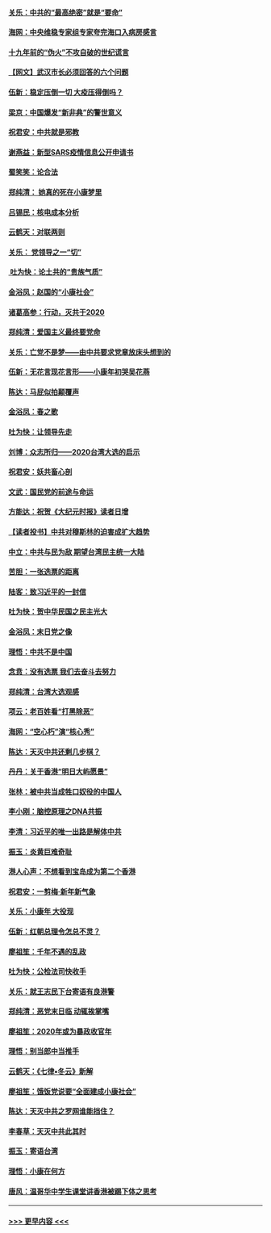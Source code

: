#### [关乐：中共的“最高绝密”就是“要命”](../pages/nsc993/n11816946.md?t=01240631) 
#### [海网：中央维稳专家组专家夸完海口入病房感言](../pages/nsc993/n11815138.md?t=01240631) 
#### [十九年前的“伪火”不攻自破的世纪谎言](../pages/nsc993/n11813238.md?t=01240631) 
#### [【网文】武汉市长必须回答的六个问题](../pages/nsc993/n11813848.md?t=01240631) 
#### [伍新：稳定压倒一切 大疫压得倒吗？](../pages/nsc993/n11812634.md?t=01240631) 
#### [梁京：中国爆发“新非典”的警世意义](../pages/nsc993/n11812554.md?t=01240631) 
#### [祝君安：中共就是邪教](../pages/nsc993/n11812431.md?t=01240631) 
#### [谢燕益：新型SARS疫情信息公开申请书](../pages/nsc993/n11808840.md?t=01240631) 
#### [蜀笑笑：论合法](../pages/nsc993/n11808064.md?t=01240631) 
#### [郑纯清： 她真的死在小康梦里](../pages/nsc993/n11806623.md?t=01240631) 
#### [吕锡民：核电成本分析](../pages/nsc993/n11806284.md?t=01240631) 
#### [云鹤天：对联两则](../pages/nsc993/n11805957.md?t=01240631) 
#### [关乐： 党领导之一“切”](../pages/nsc993/n11804505.md?t=01240631) 
#### [ 吐为快：论土共的“贵族气质”](../pages/nsc993/n11804490.md?t=01240631) 
#### [金浴凤：赵国的“小康社会”](../pages/nsc993/n11804452.md?t=01240631) 
#### [诸葛高参：行动，灭共于2020](../pages/nsc993/n11804120.md?t=01240631) 
#### [郑纯清：爱国主义最终要党命](../pages/nsc993/n11802197.md?t=01240631) 
#### [关乐：亡党不是梦——由中共要求党章放床头想到的](../pages/nsc993/n11802156.md?t=01240631) 
#### [伍新：无花言现花言形——小康年初哭吴花燕](../pages/nsc993/n11800044.md?t=01240631) 
#### [陈达：马屁似拍颠覆声](../pages/nsc993/n11800010.md?t=01240631) 
#### [金浴凤：春之歌](../pages/nsc993/n11797687.md?t=01240631) 
#### [吐为快：让领导先走](../pages/nsc993/n11797512.md?t=01240631) 
#### [刘博：众志所归——2020台湾大选的启示](../pages/nsc993/n11796878.md?t=01240631) 
#### [祝君安：妖共畜心剖](../pages/nsc993/n11794273.md?t=01240631) 
#### [文武：国民党的前途与命运](../pages/nsc993/n11794198.md?t=01240631) 
#### [方能达：祝贺《大纪元时报》读者日增](../pages/nsc993/n11793807.md?t=01240631) 
#### [【读者投书】中共对穆斯林的迫害成扩大趋势](../pages/nsc993/n11791371.md?t=01240631) 
#### [中立：中共与民为敌 期望台湾民主统一大陆](../pages/nsc993/n11790392.md?t=01240631) 
#### [苦胆：一张选票的距离](../pages/nsc993/n11788914.md?t=01240631) 
#### [陆客：致习近平的一封信](../pages/nsc993/n11788867.md?t=01240631) 
#### [吐为快：贺中华民国之民主光大](../pages/nsc993/n11788618.md?t=01240631) 
#### [金浴凤：末日党之像](../pages/nsc993/n11787475.md?t=01240631) 
#### [理悟：中共不是中国](../pages/nsc993/n11787463.md?t=01240631) 
#### [念贲：没有选票  我们去奋斗去努力](../pages/nsc993/n11787398.md?t=01240631) 
#### [郑纯清：台湾大选观感](../pages/nsc993/n11786210.md?t=01240631) 
#### [项云：老百姓看“打黑除恶”](../pages/nsc993/n11785398.md?t=01240631) 
#### [海网：“空心朽”演“核心秀”](../pages/nsc993/n11783874.md?t=01240631) 
#### [陈达：天灭中共还剩几步棋？](../pages/nsc993/n11783719.md?t=01240631) 
#### [丹丹：关于香港“明日大屿愿景”](../pages/nsc993/n11783273.md?t=01240631) 
#### [张林：被中共当成牲口奴役的中国人](../pages/nsc993/n11782397.md?t=01240631) 
#### [李小刚：脑控原理之DNA共振](../pages/nsc993/n11780962.md?t=01240631) 
#### [李清：习近平的唯一出路是解体中共](../pages/nsc993/n11780866.md?t=01240631) 
#### [振玉：炎黄巨难奇耻](../pages/nsc993/n11779632.md?t=01240631) 
#### [港人心声：不想看到宝岛成为第二个香港](../pages/nsc993/n11778817.md?t=01240631) 
#### [祝君安：一剪梅‧新年新气象](../pages/nsc993/n11776340.md?t=01240631) 
#### [关乐：小康年 大役现](../pages/nsc993/n11774213.md?t=01240631) 
#### [伍新：红朝总理令怎总不灵？](../pages/nsc993/n11770813.md?t=01240631) 
#### [廖祖笙：千年不遇的乱政](../pages/nsc993/n11770373.md?t=01240631) 
#### [吐为快：公检法司快收手](../pages/nsc993/n11770359.md?t=01240631) 
#### [关乐：就王志民下台寄语有良港警](../pages/nsc993/n11769903.md?t=01240631) 
#### [郑纯清：恶党末日临 动辄挨掌嘴](../pages/nsc993/n11769356.md?t=01240631) 
#### [廖祖笙：2020年或为暴政收官年](../pages/nsc993/n11768216.md?t=01240631) 
#### [理悟：别当郎中当推手](../pages/nsc993/n11768243.md?t=01240631) 
#### [云鹤天：《七律▪冬云》新解](../pages/nsc993/n11768204.md?t=01240631) 
#### [廖祖笙：饿饭党说要“全面建成小康社会”](../pages/nsc993/n11767482.md?t=01240631) 
#### [陈达：天灭中共之罗网谁能挡住？](../pages/nsc993/n11767465.md?t=01240631) 
#### [李春草：天灭中共此其时](../pages/nsc993/n11767452.md?t=01240631) 
#### [振玉：寄语台湾](../pages/nsc993/n11767432.md?t=01240631) 
#### [理悟：小康在何方](../pages/nsc993/n11767394.md?t=01240631) 
#### [唐风：温哥华中学生课堂讲香港被踢下体之思考](../pages/nsc993/n11766848.md?t=01240631) 

----
#### [ >>> 更早内容 <<< ](../indexes/nsc993-earlier.md)
